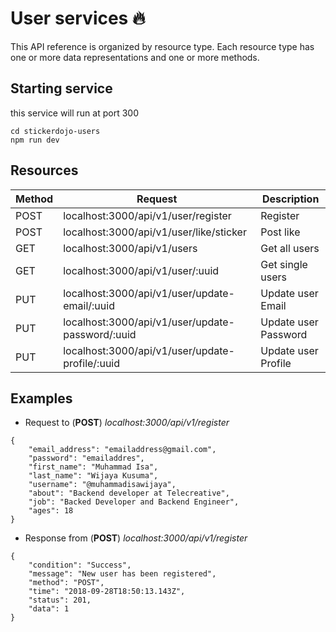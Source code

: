 # User services :fire:
This API reference is organized by resource type. Each resource type has one or more data representations and one or more methods.

## Starting service
this service will run at port 300
```
cd stickerdojo-users
npm run dev
```

## Resources

| Method        | Request                                           | Description             |
| ------------- | --------------------------------------------------|-------------------------|
| POST          | localhost:3000/api/v1/user/register               | Register                |
| POST          | localhost:3000/api/v1/user/like/sticker           | Post like               |
| GET           | localhost:3000/api/v1/users                       | Get all users           |
| GET           | localhost:3000/api/v1/user/:uuid                  | Get single users        |
| PUT           | localhost:3000/api/v1/user/update-email/:uuid     | Update user Email       |
| PUT           | localhost:3000/api/v1/user/update-password/:uuid  | Update user Password    |
| PUT           | localhost:3000/api/v1/user/update-profile/:uuid   | Update user Profile     |

## Examples
- Request to (**POST**) _localhost:3000/api/v1/register_

```
{
	"email_address": "emailaddress@gmail.com",
	"password": "emailaddres",
	"first_name": "Muhammad Isa",
	"last_name": "Wijaya Kusuma",
	"username": "@muhammadisawijaya",
	"about": "Backend developer at Telecreative",
	"job": "Backed Developer and Backend Engineer",
	"ages": 18
}
```

- Response from (**POST**) _localhost:3000/api/v1/register_

```
{
    "condition": "Success",
    "message": "New user has been registered",
    "method": "POST",
    "time": "2018-09-28T18:50:13.143Z",
    "status": 201,
    "data": 1
}
```